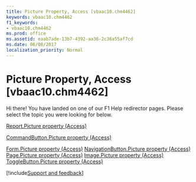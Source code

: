 ```yaml
---
title: Picture Property, Access [vbaac10.chm4462]
keywords: vbaac10.chm4462
f1_keywords:
- vbaac10.chm4462
ms.prod: office
ms.assetid: eaab7ade-13b7-4392-aa36-2c36a55af7cd
ms.date: 06/08/2017
localization_priority: Normal
---
```



# Picture Property, Access [vbaac10.chm4462]

Hi there! You have landed on one of our F1 Help redirector pages. Please select the topic you were looking for below.

[Report.Picture property (Access)](https://msdn.microsoft.com/library/18c914c4-0c6d-6ab3-49e0-0e68a9b60ce0%28Office.15%29.aspx)

[CommandButton.Picture property (Access)](https://msdn.microsoft.com/library/1d0d5956-719e-13eb-e6ca-319f8da78754%28Office.15%29.aspx)

[Form.Picture property (Access)](https://msdn.microsoft.com/library/4a42a443-13f0-e7aa-848d-34faff52c9bd%28Office.15%29.aspx)
[NavigationButton.Picture property (Access)](https://msdn.microsoft.com/library/ba8a27c9-b288-401b-a6c1-46fb16bc1326%28Office.15%29.aspx)
[Page.Picture property (Access)](https://msdn.microsoft.com/library/22487a28-6773-7223-ffcc-59e885790c69%28Office.15%29.aspx)
[Image.Picture property (Access)](https://msdn.microsoft.com/library/7844c00d-d56d-0473-31d6-7278f9e4d10f%28Office.15%29.aspx)
[ToggleButton.Picture property (Access)](https://msdn.microsoft.com/library/78889614-9916-1265-611a-8ae6932187fd%28Office.15%29.aspx)

[!include[Support and feedback](~/includes/feedback-boilerplate.md)]